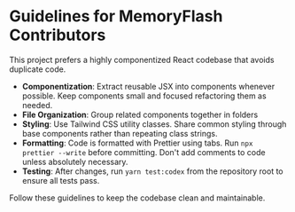 # Guidelines for MemoryFlash Contributors

This project prefers a highly componentized React codebase that avoids duplicate code.

-   **Componentization**: Extract reusable JSX into components whenever possible. Keep components small and focused refactoring them as needed.
-   **File Organization**: Group related components together in folders
-   **Styling**: Use Tailwind CSS utility classes. Share common styling through base components rather than repeating class strings.
-   **Formatting**: Code is formatted with Prettier using tabs. Run `npx prettier --write` before committing. Don't add comments to code unless absolutely necessary.
-   **Testing**: After changes, run `yarn test:codex` from the repository root to ensure all tests pass.

Follow these guidelines to keep the codebase clean and maintainable.
